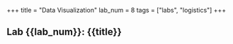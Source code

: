 +++
title = "Data Visualization"
lab_num = 8
tags = ["labs", "logistics"]
+++

## Lab {{lab_num}}: {{title}}
